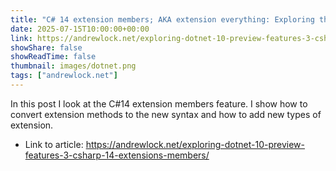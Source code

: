 ```yaml
---
title: "C# 14 extension members; AKA extension everything: Exploring the .NET 10 preview - Part 3"
date: 2025-07-15T10:00:00+00:00
link: https://andrewlock.net/exploring-dotnet-10-preview-features-3-csharp-14-extensions-members/
showShare: false
showReadTime: false
thumbnail: images/dotnet.png
tags: ["andrewlock.net"]
---
```

In this post I look at the C#14 extension members feature. I show how to convert extension methods to the new syntax and how to add new types of extension.

- Link to article: https://andrewlock.net/exploring-dotnet-10-preview-features-3-csharp-14-extensions-members/